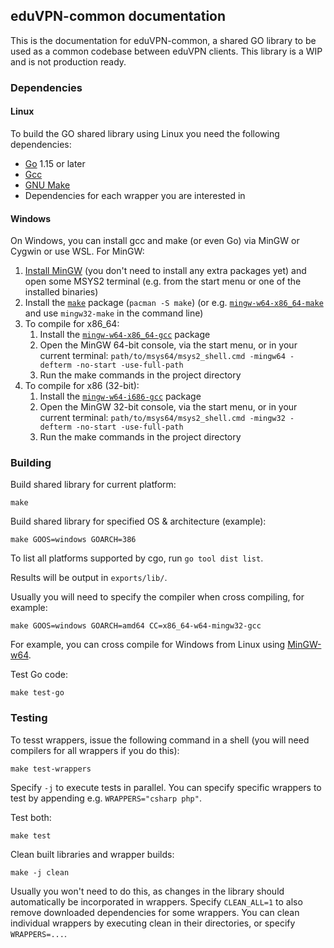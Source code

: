 ## eduVPN-common documentation

This is the documentation for eduVPN-common, a shared GO library to be used as a common codebase between eduVPN clients. This library is a WIP and is not production ready.

### Dependencies
#### Linux
To build the GO shared library using Linux you need the following dependencies:

- [Go](https://go.dev/doc/install) 1.15 or later
- [Gcc](https://gcc.gnu.org/)
- [GNU Make](https://www.gnu.org/software/make/)
- Dependencies for each wrapper you are interested in

#### Windows
On Windows, you can install gcc and make (or even Go) via MinGW or Cygwin or use WSL. For MinGW:

1. [Install MinGW](https://www.msys2.org/#installation) (you don't need to install any extra packages yet) and open some
   MSYS2 terminal (e.g. from the start menu or one of the installed binaries)
2. Install the [`make`](https://packages.msys2.org/package/make?repo=msys) package (`pacman -S make`) (or
   e.g. [`mingw-w64-x86_64-make`](https://packages.msys2.org/package/mingw-w64-x86_64-make?repo=mingw64) and
   use `mingw32-make` in the command line)
3. To compile for x86_64:
    1. Install the [`mingw-w64-x86_64-gcc`](https://packages.msys2.org/package/mingw-w64-x86_64-gcc?repo=mingw64)
       package
    2. Open the MinGW 64-bit console, via the start menu, or in your current
       terminal: `path/to/msys64/msys2_shell.cmd -mingw64 -defterm -no-start -use-full-path`
    3. Run the make commands in the project directory
4. To compile for x86 (32-bit):
    1. Install the [`mingw-w64-i686-gcc`](https://packages.msys2.org/package/mingw-w64-i686-gcc?repo=mingw32) package
    2. Open the MinGW 32-bit console, via the start menu, or in your current
       terminal: `path/to/msys64/msys2_shell.cmd -mingw32 -defterm -no-start -use-full-path`
    3. Run the make commands in the project directory

### Building
Build shared library for current platform:

```shell
make
```

Build shared library for specified OS & architecture (example):

```shell
make GOOS=windows GOARCH=386
```

To list all platforms supported by cgo, run `go tool dist list`.

Results will be output in `exports/lib/`.

Usually you will need to specify the compiler when cross compiling, for example:

```shell
make GOOS=windows GOARCH=amd64 CC=x86_64-w64-mingw32-gcc
```

For example, you can cross compile for Windows from Linux using [MinGW-w64](https://www.mingw-w64.org/downloads/).

Test Go code:

```shell
make test-go
```

### Testing

To tesst wrappers, issue the following command in a shell (you will need compilers for all wrappers if you do this):

```shell
make test-wrappers
```

Specify `-j` to execute tests in parallel. You can specify specific wrappers to test by appending
e.g. `WRAPPERS="csharp php"`.

Test both:

```shell
make test
```

Clean built libraries and wrapper builds:

```shell
make -j clean
```

Usually you won't need to do this, as changes in the library should automatically be incorporated in wrappers.
Specify `CLEAN_ALL=1` to also remove downloaded dependencies for some wrappers. You can clean individual wrappers by
executing clean in their directories, or specify `WRAPPERS=...`.
